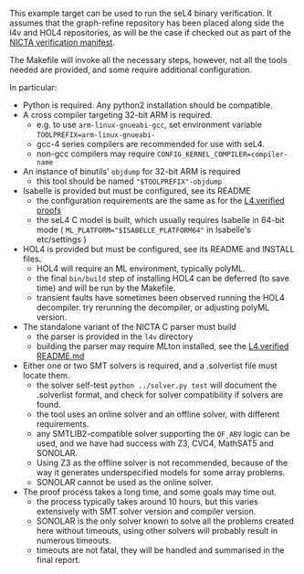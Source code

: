 <!--
     Copyright 2020, Data61, CSIRO (ABN 41 687 119 230)

     SPDX-License-Identifier: BSD-2-Clause
-->

This example target can be used to run the seL4 binary verification. It
assumes that the graph-refine repository has been placed along side the
l4v and HOL4 repositories, as will be the case if checked out as part of
the [NICTA verification manifest](https://github.com/seL4/verification-manifest).

The Makefile will invoke all the necessary steps, however, not all the tools
needed are provided, and some require additional configuration.

In particular:
  - Python is required. Any python2 installation should be compatible.
  - A cross compiler targeting 32-bit ARM is required.
    + e.g. to use `arm-linux-gnueabi-gcc`, set environment variable `TOOLPREFIX=arm-linux-gnueabi-`
    + gcc-4 series compilers are recommended for use with seL4.
    + non-gcc compilers may require `CONFIG_KERNEL_COMPILER=compiler-name`
  - An instance of binutils' `objdump` for 32-bit ARM is required
    + this tool should be named `"$TOOLPREFIX"-objdump`
  - Isabelle is provided but must be configured, see its README
    + the configuration requirements are the same as for the [L4.verified proofs](https://github.com/seL4/l4v)
    + the seL4 C model is built, which usually requires Isabelle in 64-bit mode ( `ML_PLATFORM="$ISABELLE_PLATFORM64"` in Isabelle's etc/settings )
  - HOL4 is provided but must be configured, see its README and INSTALL files.
    + HOL4 will require an ML environment, typically polyML.
    + the final `bin/build` step of installing HOL4 can be deferred (to save time) and will be run by the Makefile.
    + transient faults have sometimes been observed running the HOL4
decompiler. try rerunning the decompiler, or adjusting polyML version.
  - The standalone variant of the NICTA C parser must build
    + the parser is provided in the `l4v` directory
    + building the parser may require MLton installed, see the [L4.verified README.md](https://github.com/seL4/l4v)
  - Either one or two SMT solvers is required, and a .solverlist file must locate them.
    + the solver self-test `python ../solver.py test` will document the
.solverlist format, and check for solver compatibility if solvers are found.
    + the tool uses an online solver and an offline solver, with different requirements.
    + any SMTLIB2-compatible solver supporting the `QF_ABV` logic can be used,
and we have had success with Z3, CVC4, MathSAT5 and SONOLAR.
    + Using Z3 as the offline solver is not recommended, because of the way it
generates underspecified models for some array problems.
    + SONOLAR cannot be used as the online solver.
  - The proof process takes a long time, and some goals may time out.
    + the process typically takes around 10 hours, but this varies extensively
with SMT solver version and compiler version.
    + SONOLAR is the only solver known to solve all the problems created here
without timeouts, using other solvers will probably result in numerous timeouts.
    + timeouts are not fatal, they will be handled and summarised in the final report.


